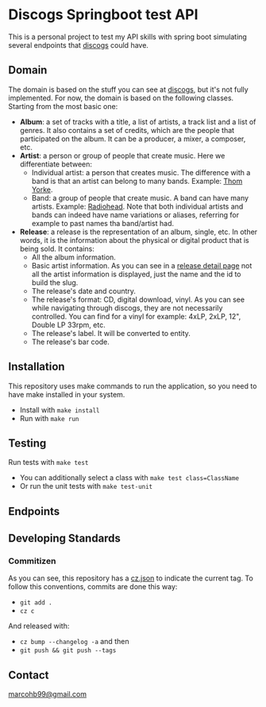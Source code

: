 # Discogs Springboot test API
This is a personal project to test my API skills with spring boot simulating
several endpoints that [discogs](https://discogs.com) could have.

## Domain

The domain is based on the stuff you can see at [discogs](https://discogs.com), but it's not fully implemented.
For now, the domain is based on the following classes. Starting from the most basic one:

- **Album**: a set of tracks with a title, a list of artists, a track list and a list of genres. It also contains a set
of credits, which are the people that participated on the album. It can be a producer, a mixer, a composer, etc.
- **Artist**: a person or group of people that create music. Here we differentiate between:
  - Individual artist: a person that creates music. The difference with a band is that an artist can belong to 
  many bands. Example: [Thom Yorke](https://www.discogs.com/artist/4854-Thom-Yorke). 
  - Band: a group of people that create music. A band can have many artists. 
  Example: [Radiohead](https://www.discogs.com/artist/3840-Radiohead). Note that both individual artists and bands can 
  indeed have name variations or aliases, referring for example to past names tha band/artist had.
- **Release**: a release is the representation of an album, single, etc. In other words, it is the information about the
  physical or digital product that is being sold. It contains:
  - All the album information.
  - Basic artist information. As you can see in a [release detail page](https://www.discogs.com/release/28446010-Glass-Animals-How-To-Be-A-Human-Being)
  not all the artist information is displayed, just the name and the id to build the slug.
  - The release's date and country.
  - The release's format: CD, digital download, vinyl. As you can see while navigating through discogs, they are not 
  necessarily controlled. You can find for a vinyl for example: 4xLP, 2xLP, 12", Double LP 33rpm, etc.
  - The release's label. It will be converted to entity.
  - The release's bar code.

## Installation
This repository uses make commands to run the application, so you need to have make installed in your system.

- Install with ``make install``
- Run with ``make run``

## Testing

Run tests with ``make test``

- You can additionally select a class with ``make test class=ClassName``
- Or run the unit tests with ``make test-unit``

## Endpoints

## Developing Standards
### Commitizen
As you can see, this repository has a [cz.json](cz.json) to indicate the current tag. To follow this conventions,
commits are done this way:

- ``git add .``
- ``cz c``

And released with:

- ``cz bump --changelog -a`` and then
- ``git push && git push --tags``

## Contact
marcohb99@gmail.com
